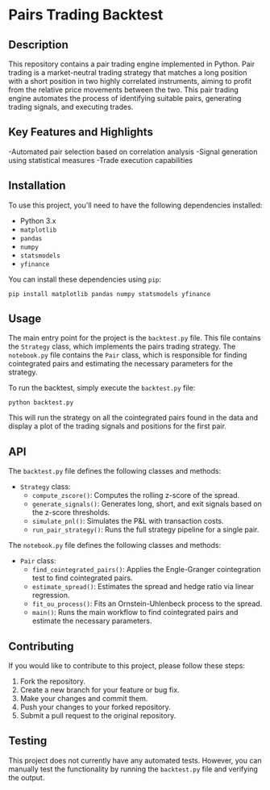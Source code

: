 # Pairs Trading Backtest

## Description
This repository contains a pair trading engine implemented in Python. Pair trading is a market-neutral trading strategy that matches a long position with a short position in two highly correlated instruments, aiming to profit from the relative price movements between the two. This pair trading engine automates the process of identifying suitable pairs, generating trading signals, and executing trades.

## Key Features and Highlights

-Automated pair selection based on correlation analysis
-Signal generation using statistical measures
-Trade execution capabilities
## Installation

To use this project, you'll need to have the following dependencies installed:

- Python 3.x
- `matplotlib`
- `pandas`
- `numpy`
- `statsmodels`
- `yfinance`

You can install these dependencies using `pip`:

```
pip install matplotlib pandas numpy statsmodels yfinance
```

## Usage

The main entry point for the project is the `backtest.py` file. This file contains the `Strategy` class, which implements the pairs trading strategy. The `notebook.py` file contains the `Pair` class, which is responsible for finding cointegrated pairs and estimating the necessary parameters for the strategy.

To run the backtest, simply execute the `backtest.py` file:

```
python backtest.py
```

This will run the strategy on all the cointegrated pairs found in the data and display a plot of the trading signals and positions for the first pair.

## API

The `backtest.py` file defines the following classes and methods:

- `Strategy` class:
  - `compute_zscore()`: Computes the rolling z-score of the spread.
  - `generate_signals()`: Generates long, short, and exit signals based on the z-score thresholds.
  - `simulate_pnl()`: Simulates the P&L with transaction costs.
  - `run_pair_strategy()`: Runs the full strategy pipeline for a single pair.

The `notebook.py` file defines the following classes and methods:

- `Pair` class:
  - `find_cointegrated_pairs()`: Applies the Engle-Granger cointegration test to find cointegrated pairs.
  - `estimate_spread()`: Estimates the spread and hedge ratio via linear regression.
  - `fit_ou_process()`: Fits an Ornstein-Uhlenbeck process to the spread.
  - `main()`: Runs the main workflow to find cointegrated pairs and estimate the necessary parameters.

## Contributing

If you would like to contribute to this project, please follow these steps:

1. Fork the repository.
2. Create a new branch for your feature or bug fix.
3. Make your changes and commit them.
4. Push your changes to your forked repository.
5. Submit a pull request to the original repository.

## Testing

This project does not currently have any automated tests. However, you can manually test the functionality by running the `backtest.py` file and verifying the output.
